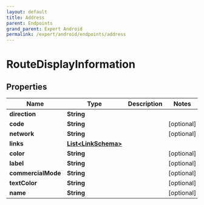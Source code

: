 ```yaml
---
layout: default
title: Address
parent: Endpoints
grand_parent: Expert Android
permalink: /expert/android/endpoints/address
---
```


# RouteDisplayInformation

## Properties
Name | Type | Description | Notes
------------ | ------------- | ------------- | -------------
**direction** | **String** |  | 
**code** | **String** |  |  [optional]
**network** | **String** |  |  [optional]
**links** | [**List&lt;LinkSchema&gt;**](LinkSchema.md) |  | 
**color** | **String** |  |  [optional]
**label** | **String** |  |  [optional]
**commercialMode** | **String** |  |  [optional]
**textColor** | **String** |  |  [optional]
**name** | **String** |  |  [optional]



